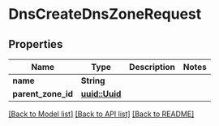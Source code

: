 # DnsCreateDnsZoneRequest

## Properties

Name | Type | Description | Notes
------------ | ------------- | ------------- | -------------
**name** | **String** |  | 
**parent_zone_id** | [**uuid::Uuid**](uuid::Uuid.md) |  | 

[[Back to Model list]](../README.md#documentation-for-models) [[Back to API list]](../README.md#documentation-for-api-endpoints) [[Back to README]](../README.md)


